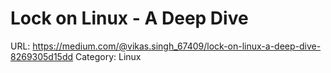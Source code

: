 # Lock on Linux - A Deep Dive

URL: https://medium.com/@vikas.singh_67409/lock-on-linux-a-deep-dive-8269305d15dd
Category: Linux